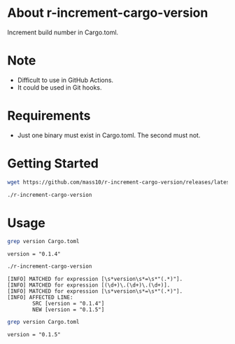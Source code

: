 # About r-increment-cargo-version

Increment build number in Cargo.toml.

# Note

* Difficult to use in GitHub Actions.
* It could be used in Git hooks.

# Requirements

* Just one binary must exist in Cargo.toml. The second must not.

# Getting Started

```sh
wget https://github.com/mass10/r-increment-cargo-version/releases/latest/download/r-increment-cargo-version
```

```sh
./r-increment-cargo-version
```

# Usage

```sh
grep version Cargo.toml
```

    version = "0.1.4"

```sh
./r-increment-cargo-version
```

    [INFO] MATCHED for expression [\s*version\s*=\s*"(.*)"].
    [INFO] MATCHED for expression [(\d+)\.(\d+)\.(\d+)].
    [INFO] MATCHED for expression [\s*version\s*=\s*"(.*)"].
    [INFO] AFFECTED LINE:
            SRC [version = "0.1.4"]
            NEW [version = "0.1.5"]

```sh
grep version Cargo.toml
```

    version = "0.1.5"
